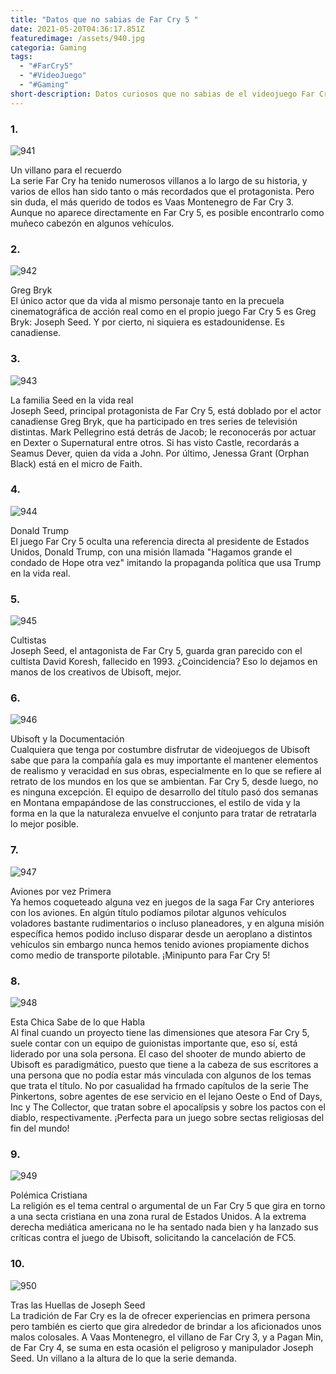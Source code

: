 ```yaml
---
title: "Datos que no sabias de Far Cry 5 "
date: 2021-05-20T04:36:17.851Z
featuredimage: /assets/940.jpg
categoria: Gaming
tags:
  - "#FarCry5"
  - "#VideoJuego"
  - "#Gaming"
short-description: Datos curiosos que no sabias de el videojuego Far Cry 5
---
```

### 1.

![941](/assets/941.jpg "941")

Un villano para el recuerdo <br/>
La serie Far Cry ha tenido numerosos villanos a lo largo de su historia, y varios de ellos han sido tanto o más recordados que el protagonista. Pero sin duda, el más querido de todos es Vaas Montenegro de Far Cry 3. Aunque no aparece directamente en Far Cry 5, es posible encontrarlo como muñeco cabezón en algunos vehículos.

### 2.

![942](/assets/942.jpg "942")

Greg Bryk <br/>
El único actor que da vida al mismo personaje tanto en la precuela cinematográfica de acción real como en el propio juego Far Cry 5 es Greg Bryk: Joseph Seed. Y por cierto, ni siquiera es estadounidense. Es canadiense.

### 3.

![943](/assets/943.jpg "943")

La familia Seed en la vida real <br/>
Joseph Seed, principal protagonista de Far Cry 5, está doblado por el actor canadiense Greg Bryk, que ha participado en tres series de televisión distintas. Mark Pellegrino está detrás de Jacob; le reconocerás por actuar en Dexter o Supernatural entre otros. Si has visto Castle, recordarás a Seamus Dever, quien da vida a John. Por último, Jenessa Grant (Orphan Black) está en el micro de Faith.

### 4.

![944](/assets/944.jpg "944")

Donald Trump <br/>
El juego Far Cry 5 oculta una referencia directa al presidente de Estados Unidos, Donald Trump, con una misión llamada "Hagamos grande el condado de Hope otra vez" imitando la propaganda política que usa Trump en la vida real.

### 5.

![945](/assets/945.jpg "945")

Cultistas <br/>
Joseph Seed, el antagonista de Far Cry 5, guarda gran parecido con el cultista David Koresh, fallecido en 1993. ¿Coincidencia? Eso lo dejamos en manos de los creativos de Ubisoft, mejor.

### 6.

![946](/assets/946.png "946")

Ubisoft y la Documentación <br/>
Cualquiera que tenga por costumbre disfrutar de videojuegos de Ubisoft sabe que para la compañía gala es muy importante el mantener elementos de realismo y veracidad en sus obras, especialmente en lo que se refiere al retrato de los mundos en los que se ambientan. Far Cry 5, desde luego, no es ninguna excepción. El equipo de desarrollo del título pasó dos semanas en Montana empapándose de las construcciones, el estilo de vida y la forma en la que la naturaleza envuelve el conjunto para tratar de retratarla lo mejor posible.

### 7.

![947](/assets/947.jpg "947")

Aviones por vez Primera <br/>
Ya hemos coqueteado alguna vez en juegos de la saga Far Cry anteriores con los aviones. En algún título podíamos pilotar algunos vehículos voladores bastante rudimentarios o incluso planeadores, y en alguna misión específica hemos podido incluso disparar desde un aeroplano a distintos vehículos sin embargo nunca hemos tenido aviones propiamente dichos como medio de transporte pilotable. ¡Minipunto para Far Cry 5!

### 8.

![948](/assets/948.jpg "948")

Esta Chica Sabe de lo que Habla <br/>
Al final cuando un proyecto tiene las dimensiones que atesora Far Cry 5, suele contar con un equipo de guionistas importante que, eso sí, está liderado por una sola persona. El caso del shooter de mundo abierto de Ubisoft es paradigmático, puesto que tiene a la cabeza de sus escritores a una persona que no podía estar más vinculada con algunos de los temas que trata el título. No por casualidad ha frmado capítulos de la serie The Pinkertons, sobre agentes de ese servicio en el lejano Oeste o End of Days, Inc y The Collector, que tratan sobre el apocalípsis y sobre los pactos con el diablo, respectivamente. ¡Perfecta para un juego sobre sectas religiosas del fin del mundo!

### 9.

![949](/assets/949.jpg "949")

Polémica Cristiana <br/>
La religión es el tema central o argumental de un Far Cry 5 que gira en torno a una secta cristiana en una zona rural de Estados Unidos. A la extrema derecha mediática americana no le ha sentado nada bien y ha lanzado sus críticas contra el juego de Ubisoft, solicitando la cancelación de FC5.

### 10.

![950](/assets/950.jpg "950")

Tras las Huellas de Joseph Seed <br/>
La tradición de Far Cry es la de ofrecer experiencias en primera persona pero también es cierto que gira alrededor de brindar a los aficionados unos malos colosales. A Vaas Montenegro, el villano de Far Cry 3, y a Pagan Min, de Far Cry 4, se suma en esta ocasión el peligroso y manipulador Joseph Seed. Un villano a la altura de lo que la serie demanda.